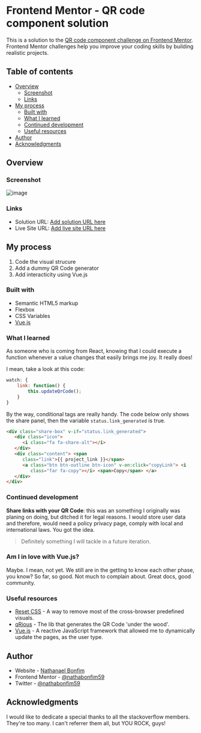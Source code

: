 # Frontend Mentor - QR code component solution

This is a solution to the [QR code component challenge on Frontend
Mentor](https://www.frontendmentor.io/challenges/qr-code-component-iux_sIO_H).
Frontend Mentor challenges help you improve your coding skills by building
realistic projects. 

## Table of contents

- [Overview](#overview)
  - [Screenshot](#screenshot)
  - [Links](#links)
- [My process](#my-process)
  - [Built with](#built-with)
  - [What I learned](#what-i-learned)
  - [Continued development](#continued-development)
  - [Useful resources](#useful-resources)
- [Author](#author)
- [Acknowledgments](#acknowledgments)

## Overview

### Screenshot

![image](https://user-images.githubusercontent.com/21281852/152071907-766369a3-9ca0-4345-a9b3-1a51363ddbca.png)

### Links

- Solution URL: [Add solution URL here](https://your-solution-url.com)
- Live Site URL: [Add live site URL here](https://your-live-site-url.com)

## My process
1. Code the visual strucure
2. Add a dummy QR Code generator 
3. Add interacticity using Vue.js


### Built with

- Semantic HTML5 markup
- Flexbox
- CSS Variables
- [Vue.js](https://nextjs.org/)

### What I learned

As someone who is coming from React, knowing that I could execute a function
whenever a value changes that easily brings me joy. It really does!

I mean, take a look at this code:

```javascript
watch: {
    link: function() {
        this.updateQrCode();
    }
}
```

By the way, conditional tags are really handy. The code below only shows the
share panel, then the variable `status.link_generated` is true.

```html
<div class="share-box" v-if="status.link_generated">
   <div class="icon">
      <i class="fa fa-share-alt"></i> 
   </div>
   <div class="content"> <span
      class="link">{{ project_link }}</span>
      <a class="btn btn-outline btn-icon" v-on:click="copyLink"> <i
         class="far fa-copy"></i> <span>Copy</span> </a> 
   </div>
</div>
```

### Continued development

**Share links with your QR Code**: this was an something I originally was
planing on doing, but ditched it for legal reasons. I would store user data and
therefore, would need a policy privacy page, comply with local and
international laws. You got the idea.
> Definitely something I will tackle in a future iteration.

### Am I in love with Vue.js?

Maybe. I mean, not yet. We still are in the getting to know each other phase,
you know? So far, so good. Not much to complain about. Great docs, good
community.

### Useful resources

- [Reset CSS](https://meyerweb.com/eric/tools/css/reset/) - A way to remove
  most of the cross-browser predefined visuals.
- [qRious](https://github.com/neocotic/qrious) - The lib that generates the QR
  Code 'under the wood'.
- [Vue.js](https://vuejs.org/v2/guide/) -  A reactive JavaScript framework that
  allowed me to dynamically update the pages, as the user type.


## Author

- Website - [Nathanael Bonfim](https://nathanaelbonfim.com)
- Frontend Mentor -
  [@nathabonfim59](https://www.frontendmentor.io/profile/nathabonfim59)
- Twitter - [@nathabonfim59](https://www.twitter.com/nathabonfim59)

## Acknowledgments

I would like to dedicate a special thanks to all the stackoverflow members.
They're too many. I can't  referrer them all, but YOU ROCK, guys!
